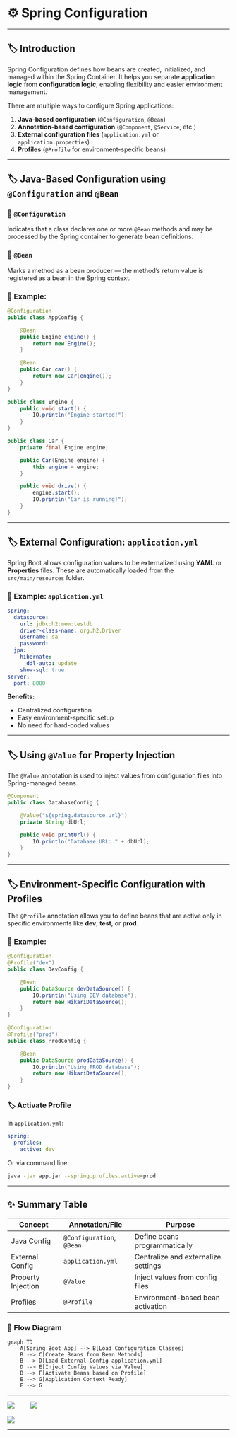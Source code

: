 # ⚙️ Spring Configuration

---

## 🏷️ Introduction

Spring Configuration defines how beans are created, initialized, and managed within the Spring Container. It helps you separate **application logic** from **configuration logic**, enabling flexibility and easier environment management.

There are multiple ways to configure Spring applications:

1. **Java-based configuration** (`@Configuration`, `@Bean`)
2. **Annotation-based configuration** (`@Component`, `@Service`, etc.)
3. **External configuration files** (`application.yml` or `application.properties`)
4. **Profiles** (`@Profile` for environment-specific beans)

---

## 🏷️ Java-Based Configuration using `@Configuration` and `@Bean`

### 🔹 `@Configuration`

Indicates that a class declares one or more `@Bean` methods and may be processed by the Spring container to generate bean definitions.

### 🔹 `@Bean`

Marks a method as a bean producer — the method’s return value is registered as a bean in the Spring context.

### 🧩 Example:

```java
@Configuration
public class AppConfig {

    @Bean
    public Engine engine() {
        return new Engine();
    }

    @Bean
    public Car car() {
        return new Car(engine());
    }
}

public class Engine {
    public void start() {
        IO.println("Engine started!");
    }
}

public class Car {
    private final Engine engine;

    public Car(Engine engine) {
        this.engine = engine;
    }

    public void drive() {
        engine.start();
        IO.println("Car is running!");
    }
}
```

---

## 🏷️ External Configuration: `application.yml`

Spring Boot allows configuration values to be externalized using **YAML** or **Properties** files. These are automatically loaded from the `src/main/resources` folder.

### 🧩 Example: `application.yml`

```yaml
spring:
  datasource:
    url: jdbc:h2:mem:testdb
    driver-class-name: org.h2.Driver
    username: sa
    password:
  jpa:
    hibernate:
      ddl-auto: update
    show-sql: true
server:
  port: 8080
```

**Benefits:**

* Centralized configuration
* Easy environment-specific setup
* No need for hard-coded values

---

## 🏷️ Using `@Value` for Property Injection

The `@Value` annotation is used to inject values from configuration files into Spring-managed beans.

```java
@Component
public class DatabaseConfig {

    @Value("${spring.datasource.url}")
    private String dbUrl;

    public void printUrl() {
        IO.println("Database URL: " + dbUrl);
    }
}
```

---

## 🏷️ Environment-Specific Configuration with Profiles

The `@Profile` annotation allows you to define beans that are active only in specific environments like **dev**, **test**, or **prod**.

### 🧩 Example:

```java
@Configuration
@Profile("dev")
public class DevConfig {

    @Bean
    public DataSource devDataSource() {
        IO.println("Using DEV database");
        return new HikariDataSource();
    }
}

@Configuration
@Profile("prod")
public class ProdConfig {

    @Bean
    public DataSource prodDataSource() {
        IO.println("Using PROD database");
        return new HikariDataSource();
    }
}
```

### 🏷️ Activate Profile

In `application.yml`:

```yaml
spring:
  profiles:
    active: dev
```

Or via command line:

```bash
java -jar app.jar --spring.profiles.active=prod
```

---

## ✨ Summary Table

| Concept            | Annotation/File           | Purpose                             |
| ------------------ | ------------------------- | ----------------------------------- |
| Java Config        | `@Configuration`, `@Bean` | Define beans programmatically       |
| External Config    | `application.yml`         | Centralize and externalize settings |
| Property Injection | `@Value`                  | Inject values from config files     |
| Profiles           | `@Profile`                | Environment-based bean activation   |

### 🔄 Flow Diagram

```mermaid
graph TD
    A[Spring Boot App] --> B[Load Configuration Classes]
    B --> C[Create Beans from Bean Methods]
    B --> D[Load External Config application.yml]
    D --> E[Inject Config Values via Value]
    B --> F[Activate Beans based on Profile]
    E --> G[Application Context Ready]
    F --> G
```
---

<div>

[![](https://img.shields.io/badge/Prev-⬅️-caddd6?style=for-the-badge&labelColor=caddd6)](10-EXCEPTIONS_VALIDATION.md)
&emsp;&emsp;
[![](https://img.shields.io/badge/Next-➡️-caddd6?style=for-the-badge&labelColor=caddd6)](12-ACTUATORS_MONITORING.md)

</div>

[![](https://img.shields.io/badge/Go_Back-🔙-d6cadd?style=for-the-badge&labelColor=d6cadd)](00-TABLE_CONTENT_README.md)

---
